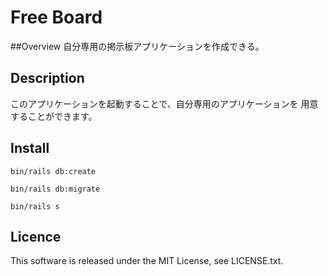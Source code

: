 Free Board
====

##Overview
自分専用の掲示板アプリケーションを作成できる。

## Description
このアプリケーションを起動することで、自分専用のアプリケーションを
用意することができます。

## Install
```
bin/rails db:create

bin/rails db:migrate

bin/rails s
```

## Licence

This software is released under the MIT License, see LICENSE.txt.


